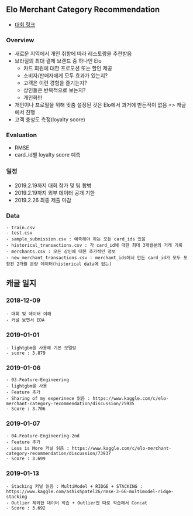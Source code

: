 ## Elo Merchant Category Recommendation
- [대회 링크](https://www.kaggle.com/c/elo-merchant-category-recommendation)

### Overview
- 새로운 지역에서 개인 취향에 따라 레스토랑을 추천받음
- 브라질의 최대 결제 브랜드 중 하나인 Elo
	- 카드 회원에 대한 프로모션 또는 할인 제공
	- 소비자/판매자에게 모두 효과가 있는지?
	- 고객은 이런 경험을 즐기는지?
	- 상인들은 반복적으로 보는지?
	- 개인화!!!
- 개인이나 프로필을 위해 맞춤 설정된 것은 Elo에서 과거에 만든적이 없음 => 캐글에서 진행
- 고객 충성도 측정(loyalty score)

### Evaluation
- RMSE
- card_id별 loyalty score 예측

### 일정
- 2019.2.19까지 대회 참가 및 팀 합병
- 2019.2.19까지 외부 데이터 공개 기한
- 2019.2.26 최종 제출 마감

### Data
```
- train.csv 
- test.csv 
- sample_submission.csv : 예측해야 하는 모든 card_ids 있음
- historical_transactions.csv : 각 card_id에 대한 최대 3개월분의 거래 기록
- merchants.csv : 모든 상인에 대한 추가적인 정보
- new_merchant_transactions.csv : merchant_ids에서 만든 card_id가 모두 포함된 2개월 분량 데이터(historical data에 없는)
```


## 캐글 일지
### 2018-12-09 
```
- 대회 및 데이터 이해
- 커널 보면서 EDA
```

### 2019-01-01 
```
- lightgbm을 사용해 기본 모델링
- score : 3.879
```

### 2019-01-06
```
- 03.Feature-Engineering
- lightgbm을 사용
- Feature 추가
- Sharing of my experinece 읽음 : https://www.kaggle.com/c/elo-merchant-category-recommendation/discussion/75935 
- Score : 3.706
```

### 2019-01-07
```
- 04.Feature-Engineering-2nd
- Feature 추가
- Less is More 커널 읽음 : https://www.kaggle.com/c/elo-merchant-category-recommendation/discussion/73937
- Score : 3.699
```

### 2019-01-13
```
- Stacking 커널 읽음 : MultiModel + RIDGE + STACKING : https://www.kaggle.com/ashishpatel26/rmse-3-66-multimodel-ridge-stacking
- Outlier 제외한 데이터 학습 + Outlier만 따로 학습해서 Concat
- Score : 3.692
```

